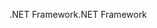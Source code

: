 <span data-ttu-id="3ff8a-101">.NET Framework</span><span class="sxs-lookup"><span data-stu-id="3ff8a-101">.NET Framework</span></span>